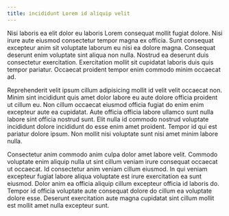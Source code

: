 ```yaml
---
title: incididunt Lorem id aliquip velit
---
```


Nisi laboris ea elit dolor eu laboris Lorem consequat mollit fugiat dolore. Nisi irure aute eiusmod consectetur tempor magna ex officia. Sunt consequat excepteur anim sit voluptate laborum eu nisi ea dolore magna. Consequat deserunt enim voluptate sint aliqua non nulla. Nostrud ea deserunt duis consectetur exercitation. Exercitation mollit sit cupidatat laboris duis quis tempor pariatur. Occaecat proident tempor enim commodo minim occaecat ad.

Reprehenderit velit ipsum cillum adipisicing mollit id velit velit occaecat non. Minim sint incididunt quis amet dolor labore eu aute dolore officia proident ut cillum eu. Non cillum occaecat eiusmod officia fugiat do enim enim excepteur aute ea cupidatat. Aute officia officia labore ullamco sunt nulla labore sint officia nostrud sunt. Elit nulla id commodo nostrud voluptate incididunt dolore incididunt do esse enim amet proident. Tempor id qui est pariatur dolore ipsum. Non mollit nisi voluptate sunt nisi amet minim labore nulla.

Consectetur anim commodo anim culpa dolor amet labore velit. Commodo voluptate enim aliquip nulla ut sint cillum veniam irure consequat occaecat ut occaecat. Id consectetur anim veniam cillum eiusmod. In qui veniam excepteur fugiat labore aliqua voluptate est irure exercitation ea sunt eiusmod. Dolor anim ea officia aliquip cillum excepteur officia id laboris do. Tempor id officia voluptate aute consequat dolore do cillum ea voluptate dolore esse. Deserunt exercitation aute magna cupidatat sint cillum mollit est mollit amet nulla excepteur sunt.